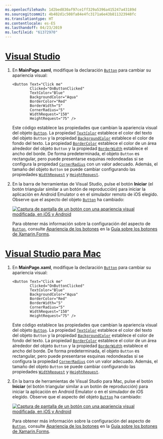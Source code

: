 ```yaml
---
ms.openlocfilehash: 1d2bed830af97ce1ff329a5396a415247a43189d
ms.sourcegitcommit: 4b402d1c508fa84e4fc3171a6e43b811323948fc
ms.translationtype: HT
ms.contentlocale: es-ES
ms.lasthandoff: 04/23/2019
ms.locfileid: "61372970"
---
```

# <a name="visual-studiotabvswin"></a>[Visual Studio](#tab/vswin)

1. En **MainPage.xaml**, modifique la declaración [`Button`](xref:Xamarin.Forms.Button) para cambiar su apariencia visual:

    ```xaml
    <Button Text="Click me"
            Clicked="OnButtonClicked"
            TextColor="Blue"
            BackgroundColor="Aqua"
            BorderColor="Red"
            BorderWidth="5"
            CornerRadius="5"
            WidthRequest="150"
            HeightRequest="75" />
    ```

    Este código establece las propiedades que cambian la apariencia visual del objeto [`Button`](xref:Xamarin.Forms.Button). La propiedad [`TextColor`](xref:Xamarin.Forms.Button.TextColor) establece el color del texto del objeto `Button` y la propiedad [`BackgroundColor`](xref:Xamarin.Forms.VisualElement.BackgroundColor) establece el color de fondo del texto. La propiedad [`BorderColor`](xref:Xamarin.Forms.Button.BorderColor) establece el color de un área alrededor del objeto `Button` y la propiedad [`BorderWidth`](xref:Xamarin.Forms.Button.BorderWidth) establece el ancho del borde. De forma predeterminada, el objeto `Button` es rectangular, pero puede presentarse esquinas redondeadas si se configura la propiedad [`CornerRadius`](xref:Xamarin.Forms.Button.CornerRadius) con un valor adecuado. Además, el tamaño del objeto `Button` se puede cambiar configurando las propiedades [`WidthRequest`](xref:Xamarin.Forms.VisualElement.WidthRequest) y [`HeightRequest`](xref:Xamarin.Forms.VisualElement.HeightRequest).

1. En la barra de herramientas de Visual Studio, pulse el botón **Iniciar** (el botón triangular similar a un botón de reproducción) para iniciar la aplicación en Android Emulator o en el simulador remoto de iOS elegido. Observe que el aspecto del objeto [`Button`](xref:Xamarin.Forms.Button) ha cambiado:

    [![Captura de pantalla de un botón con una apariencia visual modificada, en iOS y Android](../images/change-button-appearance.png "Botón con apariencia modificada")](../images/change-button-appearance-large.png#lightbox "Botón con apariencia modificada")

    Para obtener más información sobre la configuración del aspecto de [`Button`](xref:Xamarin.Forms.Button), consulte [Apariencia de los botones](~/xamarin-forms/user-interface/button.md#button-appearance) en la [Guía sobre los botones de Xamarin.Forms](~/xamarin-forms/user-interface/button.md).

# <a name="visual-studio-for-mactabvsmac"></a>[Visual Studio para Mac](#tab/vsmac)

1. En **MainPage.xaml**, modifique la declaración [`Button`](xref:Xamarin.Forms.Button) para cambiar su apariencia visual:

    ```xaml
    <Button Text="Click me"
            Clicked="OnButtonClicked"
            TextColor="Blue"
            BackgroundColor="Aqua"
            BorderColor="Red"
            BorderWidth="5"
            CornerRadius="5"
            WidthRequest="150"
            HeightRequest="75" />
    ```

    Este código establece las propiedades que cambian la apariencia visual del objeto [`Button`](xref:Xamarin.Forms.Button). La propiedad [`TextColor`](xref:Xamarin.Forms.Button.TextColor) establece el color del texto del objeto `Button` y la propiedad [`BackgroundColor`](xref:Xamarin.Forms.VisualElement.BackgroundColor) establece el color de fondo del texto. La propiedad [`BorderColor`](xref:Xamarin.Forms.Button.BorderColor) establece el color de un área alrededor del objeto `Button` y la propiedad [`BorderWidth`](xref:Xamarin.Forms.Button.BorderWidth) establece el ancho del borde. De forma predeterminada, el objeto `Button` es rectangular, pero puede presentarse esquinas redondeadas si se configura la propiedad [`CornerRadius`](xref:Xamarin.Forms.Button.CornerRadius) con un valor adecuado. Además, el tamaño del objeto `Button` se puede cambiar configurando las propiedades [`WidthRequest`](xref:Xamarin.Forms.VisualElement.WidthRequest) y [`HeightRequest`](xref:Xamarin.Forms.VisualElement.HeightRequest).

1. En la barra de herramientas de Visual Studio para Mac, pulse el botón **Iniciar** (el botón triangular similar a un botón de reproducción) para iniciar la aplicación en Android Emulator o en el simulador de iOS elegido. Observe que el aspecto del objeto [`Button`](xref:Xamarin.Forms.Button) ha cambiado:

    [![Captura de pantalla de un botón con una apariencia visual modificada, en iOS y Android](../images/change-button-appearance.png "Botón con apariencia modificada")](../images/change-button-appearance-large.png#lightbox "Botón con apariencia modificada")

    Para obtener más información sobre la configuración del aspecto de [`Button`](xref:Xamarin.Forms.Button), consulte [Apariencia de los botones](~/xamarin-forms/user-interface/button.md#button-appearance) en la [Guía sobre los botones de Xamarin.Forms](~/xamarin-forms/user-interface/button.md).
